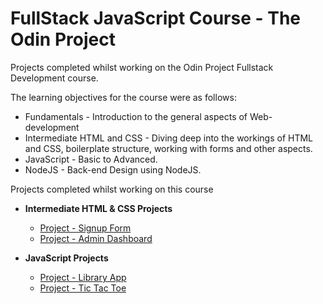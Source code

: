 # FullStack JavaScript Course - The Odin Project
<p>Projects completed whilst working on the Odin Project Fullstack Development course.</p>
<p>The learning objectives for the course were as follows:</p>

- Fundamentals - Introduction to the general aspects of Web-development
- Intermediate HTML and CSS - Diving deep into the workings of HTML and CSS, boilerplate structure, working with forms and other aspects.
- JavaScript - Basic to Advanced.
- NodeJS - Back-end Design using NodeJS.

<p>Projects completed whilst working on this course</p>

- <b>Intermediate HTML & CSS Projects</b>
  - [Project - Signup Form](https://github.com/BlasioGodi/Sign-up-form)
  - [Project - Admin Dashboard](https://github.com/BlasioGodi/Admin-Dashboard)
  
- <b>JavaScript Projects</b>
  - [Project - Library App](https://github.com/BlasioGodi/Library-App)
  - [Project - Tic Tac Toe](https://github.com/BlasioGodi/Tic-Tac-Toe)
